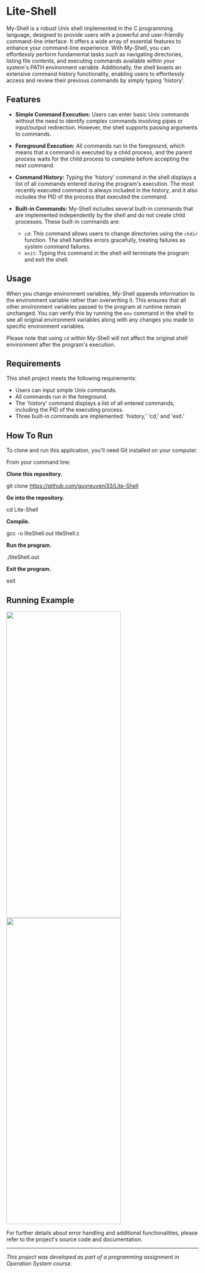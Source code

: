 # Lite-Shell

My-Shell is a robust Unix shell implemented in the C programming language, designed to provide users with a powerful and user-friendly command-line interface. It offers a wide array of essential features to enhance your command-line experience. With My-Shell, you can effortlessly perform fundamental tasks such as navigating directories, listing file contents, and executing commands available within your system's PATH environment variable. Additionally, the shell boasts an extensive command history functionality, enabling users to effortlessly access and review their previous commands by simply typing 'history'.

## Features

- **Simple Command Execution:** Users can enter basic Unix commands without the need to identify complex commands involving pipes or input/output redirection. However, the shell supports passing arguments to commands.

- **Foreground Execution:** All commands run in the foreground, which means that a command is executed by a child process, and the parent process waits for the child process to complete before accepting the next command.

- **Command History:** Typing the 'history' command in the shell displays a list of all commands entered during the program's execution. The most recently executed command is always included in the history, and it also includes the PID of the process that executed the command.

- **Built-in Commands:** My-Shell includes several built-in commands that are implemented independently by the shell and do not create child processes. These built-in commands are:
  - `cd`: This command allows users to change directories using the `chdir` function. The shell handles errors gracefully, treating failures as system command failures.
  - `exit`: Typing this command in the shell will terminate the program and exit the shell.

## Usage

When you change environment variables, My-Shell appends information to the environment variable rather than overwriting it. This ensures that all other environment variables passed to the program at runtime remain unchanged. You can verify this by running the `env` command in the shell to see all original environment variables along with any changes you made to specific environment variables.

Please note that using `cd` within My-Shell will not affect the original shell environment after the program's execution.

## Requirements

This shell project meets the following requirements:

- Users can input simple Unix commands.
- All commands run in the foreground.
- The 'history' command displays a list of all entered commands, including the PID of the executing process.
- Three built-in commands are implemented: 'history,' 'cd,' and 'exit.'

## How To Run
To clone and run this application, you'll need Git installed on your computer.

From your command line:

**Clone this repository.**

git clone https://github.com/guyreuveni33/Lite-Shell

**Go into the repository.**

cd Lite-Shell

**Compile.**

gcc -o liteShell.out liteShell.c

**Run the program.**

./liteShell.out

**Exit the program.**

exit

## Running Example

<img src="https://i.postimg.cc/0yRfWk2x/image.png" width="300" height="800">

<img src="https://i.postimg.cc/0yRfWk2x/image.png" width="300" height="800">

For further details about error handling and additional functionalities, please refer to the project's source code and documentation.

---

*This project was developed as part of a programming assignment in Operation System course.*
